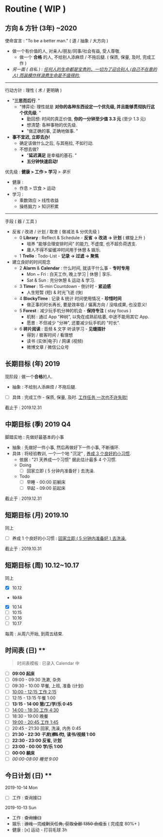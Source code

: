 # Routine ( WIP )

## 方向 & 方针 (3年) ~2020

使命宣言 : "To be a better man." ( 道 / 抽象 / 大方向 )

- 做一个有价值的人, 对亲人/朋友/同事/社会有益, 受人尊敬.
    - 做一个 **合格** 的人, 不给别人添麻烦 / 不拖后腿. ( 保质, 保量, 及时, 完成工作 )
- _另一面 ( 自私 ) : <u>任何人的生命都是宝贵的，一切为了迎合别人 (自己不在意的人) 而装模作样浪费生命是不值得的.</u>_

---

行动方针 : 理性 ( 术 / 更明确 )

- "**三思而后行**. "
    - "博弈论: 理性就是 **对你的各种东西设定一个优先级, 并且能够贯彻执行这个优先级**. "
        - 勤回想: 时间的真正价值, **你的一分钟至少值 3.3 元** (至少 1.3 元)
        - 想清楚: 各种事物的优先级.
        - "做正确的事, 正确地做事. "
- **事不宜迟, 立即去办!**
    - 确定该做什么之后, 与其拖拉, 不如行动.
    - 不想去做?
        - "**延迟满足** 是幸福的基石. "
        - **五分钟快速启动!**

优先级 : **健康 > 工作 > 学习** _> 享乐_

- 健康 :
    - 作息 > 饮食 > 运动
- 学习 :
    - 乘数效应 > 线性收益
    - 操练脑力 > 知识积累

---

手段 ( 器 / 工具 )

- 反省 / 改进 / 计划 / 取舍 ( 做减法 & 分优先级 )
    - 0 **Library** : Reflect & Schedule - **反省 → 改进 → 计划** ( 螺旋上升 )
        - 培养 "能够合理安排时间" 的能力, 不虚度, 也不超负荷透支.
        - 庸人不得不留缓冲时间用于休憩 & 娱乐.
    - 1 **Trello** : Todo-List - **记录 → 过滤 → 聚焦**
- 建立良好的时间观念
    - 2 **Alarm** & **Calendar** : 什么时间, 就该干什么事 - **专时专用** <!-- 闹钟 & 时间表 -->
        <!-- - Mon ~ Fri : 白天工作, 晚上学习, 节制享乐, 早睡早起. -->
        - Mon ~ Fri : 白天工作, 晚上学习 | 休憩 | 享乐.
        - Sat & Sun : 充分休憩 & 运动 & 学习.
    - 3 **Timer** : 15-min Countdown - 倒计时 - **紧迫感**
        - 人生短暂 (短) & 时光飞逝 (快)
    - 4 **BlockyTime** : 记录 & 统计 时间使用情况 - **珍惜时间**
        - 做正事的时长再长, 要是效率低 / 偏离方向 / 没啥成果, 也没意义!
    - 5 **Forest** : 减少玩手机分神的机会 - **保持专注** ( stay focus )
        - 机制 : 通过 App "种树", 以免在成熟前枯萎, 中途不能用其它 App.
        - 愿景 : 不但减少 "分神", 还要减少玩手机的 "时长".
    - 6 **碎片阅读** : 音频 & 文字 听读学习 - **见缝插针**
        - 得到 / 极客时间 / 看理想
        - 读书 (实体|电子) / 网课 (视频)
        - 微博文章 / 微信公众号

## 长期目标 (年) 2019

现阶段 : 做一个**合格**的人.

- 抽象 : 不给别人添麻烦 / 不拖后腿.
- [ ] 具体 : 完成工作 - 保质, 保量, 及时. <u>工作任务 一次也不许失败!</u>

截止于 : 2019.12.31

## 中期目标 (季) 2019 Q4

脚踏实地 : 先做好最基本的小事

- 抽象 : 先做好一件小事, 然后再做好下一件小事, 不断循环.
- 具体 : 将经验教训, 一个一个地 "沉淀" , <u>养成 3 个良好的小习惯</u>.
    - 依据 : "21 天养成一个习惯" 据此估计最多 4 个习惯.
    - Doing
        - [ ] 回家立即 ( 5 分钟内准备好 ) 去洗澡.
    - Todo
        - [ ] 早睡 - 00:00 前躺床
        - [ ] 早起 - 09:00 前起床

截止于 : 2019.12.31

## 短期目标 (月) 2019.10

同上

- [ ] 养成 1 个良好的小习惯 : <u>回家立即 ( 5 分钟内准备好 ) 去洗澡.</u>

截止于 : 2019.10.31

## 短期目标 (周) 10.12~10.17

同上

- [x] 10.12
- ~~10.13~~
- [x] 10.14
- [ ] 10.15
- [ ] 10.16
- [ ] 10.17

每周 : 从周六开始, 到周五结束.

## 时间表 (日) **

> 时间表模板 : 已录入 Calendar 中

- [ ] **09:00 起床**
- [ ] 09:00 - 09:30 洗漱, 杂务
- [ ] 09:30 - 10:00 早餐, 上班, 准备 (计划)
- [ ] <u>10:00 - 12:15 工作 2:15</u>
- [ ] 12:15 - 13:15 午餐 1:00
- [ ] **13:15 - 14:00 憩/工/学/乐 0:45**
- [ ] <u>14:00 - 18:30 工作 4:30</u>
- [ ] 18:30 - 19:00 晚餐
- [ ] <u>19:00 - 20:45 工作 1:45</u>
- [ ] 20:45 - 21:30 回家, 洗澡, 内务 0:45
- [ ] **21:30 - 22:30 _干发(擦&吹),_ 读书/视频 1:00**
- [ ] **22:30 - 23:00 反省, 计划**
- [ ] **23:00 - 00:00 学/乐 1:00**
- [ ] **00:00 躺床**
- [ ] _00:00-08:00 睡觉 9:00_

## 今日计划 (日) **

2019-10-14 Mon

- [ ] 工作 : 查询接口

2019-10-13 Sun

- 工作 : ~~查询接口~~
- 娱乐 : ~~游戏 - 完成剿灭任务, 获取全部 1350 合成玉~~ ( 完成度 80%+ )
- 健康 : [x] 运动 - 打羽毛球 3h
